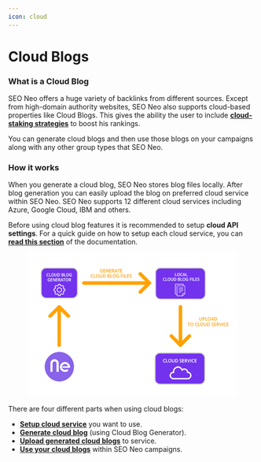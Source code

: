 ```yaml
---
icon: cloud
---
```


# Cloud Blogs

### What is a Cloud Blog

SEO Neo offers a huge variety of backlinks from different sources. Except from high-domain authority websites, SEO Neo also supports cloud-based properties like Cloud Blogs. This gives the ability the user to include [**cloud-staking strategies**](../../additional-information/glossary/cloud-staking.md) to boost his rankings.

You can generate cloud blogs and then use those blogs on your campaigns along with any other group types that SEO Neo.

### How it works

When you generate a cloud blog, SEO Neo stores blog files locally. After blog generation you can easily upload the blog on preferred cloud service within SEO Neo. SEO Neo supports 12 different cloud services including Azure, Google Cloud, IBM and others.

Before using cloud blog features it is recommended to setup **cloud API settings**. For a quick guide on how to setup each cloud service, you can [**read this section**](cloud-blogs-settings/) of the documentation.

<figure><img src="../../.gitbook/assets/seo neo cloud blogs diagram.jpg" alt=""><figcaption></figcaption></figure>

There are four different parts when using cloud blogs:

* [**Setup cloud service**](cloud-blogs-settings/) you want to use.
* [**Generate cloud blog**](cloud-blogs-generator.md) (using Cloud Blog Generator).
* [**Upload generated cloud blogs**](<using-cloud-blogs-on-campaigns (1).md>) to service.
* [**Use your cloud blogs**](using-cloud-blogs-on-campaigns.md) within SEO Neo campaigns.
